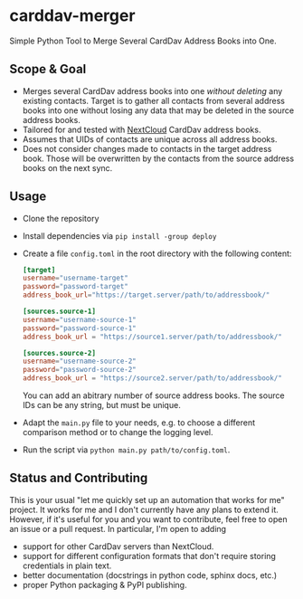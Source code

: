 # carddav-merger
Simple Python Tool to Merge Several CardDav Address Books into One.

## Scope & Goal

* Merges several CardDav address books into one *without deleting* any existing contacts. Target is to gather all contacts from several address books into one without losing any data that may be deleted in the source address books.
* Tailored for and tested with [NextCloud](https://nextcloud.com) CardDav address books.
* Assumes that UIDs of contacts are unique across all address books.
* Does not consider changes made to contacts in the target address book. Those will be overwritten by the contacts from the source address books on the next sync.

## Usage

* Clone the repository
* Install dependencies via `pip install -group deploy`
* Create a file `config.toml` in the root directory with the following content:
  
  ```toml
  [target]
  username="username-target"
  password="password-target"
  address_book_url="https://target.server/path/to/addressbook/"
  
  [sources.source-1]
  username="username-source-1"
  password="password-source-1"
  address_book_url = "https://source1.server/path/to/addressbook/"
  
  [sources.source-2]
  username="username-source-2"
  password="password-source-2"
  address_book_url = "https://source2.server/path/to/addressbook/"
  ```
  
  You can add an abitrary number of source address books. The source IDs can be any string, but must be unique.

* Adapt the `main.py` file to your needs, e.g. to choose a different comparison method or to change the logging level.
* Run the script via `python main.py path/to/config.toml`.

## Status and Contributing

This is your usual "let me quickly set up an automation that works for me" project.
It works for me and I don't currently have any plans to extend it.
However, if it's useful for you and you want to contribute, feel free to open an issue or a pull request.
In particular, I'm open to adding
  * support for other CardDav servers than NextCloud.
  * support for different configuration formats that don't require storing credentials in plain text.
  * better documentation (docstrings in python code, sphinx docs, etc.)
  * proper Python packaging & PyPI publishing.